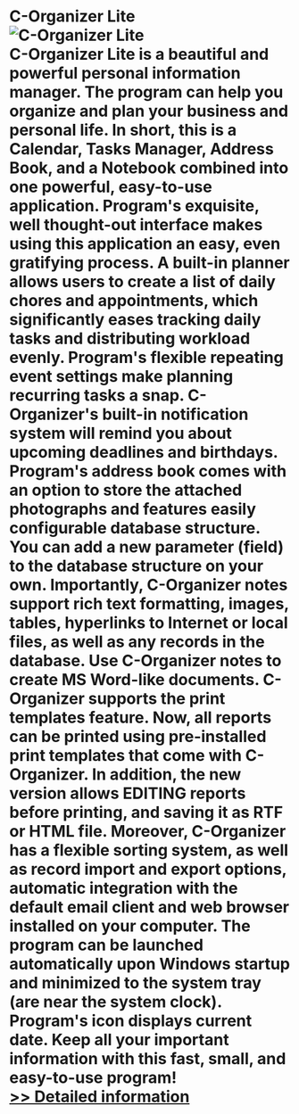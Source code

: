 # C-Organizer Lite<br />![C-Organizer Lite](https://mycommerce.akamaized.net/api/pimages/P300930270/BIG/300930270.PNG)<br />C-Organizer Lite is a beautiful and powerful personal information manager. The program can help you organize and plan your business and personal life. In short, this is a Calendar, Tasks Manager, Address Book, and a Notebook combined into one powerful, easy-to-use application. Program's exquisite, well thought-out interface makes using this application an easy, even gratifying process. A built-in planner allows users to create a list of daily chores and appointments, which significantly eases tracking daily tasks and distributing workload evenly. Program's flexible repeating event settings make planning recurring tasks a snap. C-Organizer's built-in notification system will remind you about upcoming deadlines and birthdays. Program's address book comes with an option to store the attached photographs and features easily configurable database structure. You can add a new parameter (field) to the database structure on your own. Importantly, C-Organizer notes support rich text formatting, images, tables, hyperlinks to Internet or local files, as well as any records in the database. Use C-Organizer notes to create MS Word-like documents. C-Organizer supports the print templates feature. Now, all reports can be printed using pre-installed print templates that come with C-Organizer. In addition, the new version allows EDITING reports before printing, and saving it as RTF or HTML file. Moreover, C-Organizer has a flexible sorting system, as well as record import and export options, automatic integration with the default email client and web browser installed on your computer. The program can be launched automatically upon Windows startup and minimized to the system tray (are near the system clock). Program's icon displays current date. Keep all your important information with this fast, small, and easy-to-use program!<br />[>> Detailed information](https://secure.shareit.com/shareit/product.html?productid=300930270&affiliateid=200057808)